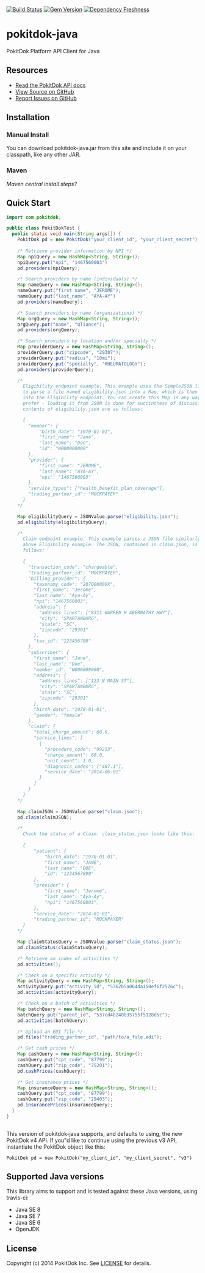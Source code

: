 [![Build Status](https://travis-ci.org/pokitdok/pokitdok-java.svg?branch=master)](https://travis-ci.org/pokitdok/pokitdok-java)
[![Gem Version](https://badge.fury.io/rb/pokitdok-java.svg)](http://badge.fury.io/rb/pokitdok-java)
[![Dependency Freshness](https://www.versioneye.com/user/projects/538e498b46c4739edd0000ee/badge.svg)](https://www.versioneye.com/user/projects/538e498b46c4739edd0000ee)


pokitdok-java
=============

PokitDok Platform API Client for Java

## Resources
* [Read the PokitDok API docs][apidocs]
* [View Source on GitHub][code]
* [Report Issues on GitHub][issues]

[apidocs]: https://platform.pokitdok.com/documentation/v4#/
[code]: https://github.com/PokitDok/pokitdok-java
[issues]: https://github.com/PokitDok/pokitdok-java/issues

## Installation

### Manual Install
You can download pokitdok-java.jar from this site and include it on your classpath, like any other JAR.

### Maven
_Maven central install steps?_

## Quick Start
```java
import com.pokitdok;

public class PokitDokTest {
  public static void main(String args[]) {
    PokitDok pd = new PokitDok("your_client_id", "your_client_secret");
    
    /* Retrieve provider information by NPI */
    Map npiQuery = new HashMap<String, String>();
    npiQuery.put("npi", "1467560003")
    pd.providers(npiQuery);

    /* Search providers by name (individuals) */
    Map nameQuery = new HashMap<String, String>();
    nameQuery.put("first_name", "JEROME");
    nameQuery.put("last_name", "AYA-AY")
    pd.providers(nameQuery);

    /* Search providers by name (organizations) */
    Map orgQuery = new HashMap<String, String>();
    orgQuery.put("name", "Qliance");
    pd.providers(orgQuery);

    /* Search providers by location and/or specialty */
    Map providerQuery = new HashMap<String, String>();
    providerQuery.put("zipcode", "29307");
    providerQuery.put("radius", "10mi");
    providerQuery.put("specialty", "RHEUMATOLOGY");
    pd.providers(providerQuery);

    /*
      Eligibility endpoint example. This example uses the SimpleJSON library
      to parse a file named eligibility.json into a Map, which is then passed
      into the Eligibility endpoint. You can create this Map in any way you
      prefer - loading it from JSON is done for succintness of discussion. The
      contents of eligibility.json are as follows:

      {
        "member": {
            "birth_date": "1970-01-01",
            "first_name": "Jane",
            "last_name": "Doe",
            "id": "W000000000"
        },
        "provider": {
            "first_name": "JEROME",
            "last_name": "AYA-AY",
            "npi": "1467560003"
        },
        "service_types": ["health_benefit_plan_coverage"],
        "trading_partner_id": "MOCKPAYER"
      }
    */

    Map eligibilityQuery = JSONValue.parse("eligibility.json");
    pd.eligibility(eligibilityQuery);

    /*
      Claim endpoint example. This example parses a JSON file similarly to the
      above Eligibility example. The JSON, contained in claim.json, is as
      follows:

      {
        "transaction_code": "chargeable",
        "trading_partner_id": "MOCKPAYER",
        "billing_provider": {
          "taxonomy_code": "207Q00000X",
          "first_name": "Jerome",
          "last_name": "Aya-Ay",
          "npi": "1467560003",
          "address": {
            "address_lines": ["8311 WARREN H ABERNATHY HWY"],
            "city": "SPARTANBURG",
            "state": "SC",
            "zipcode": "29301"
          },
          "tax_id": "123456789"
        },
        "subscriber": {
          "first_name": "Jane",
          "last_name": "Doe",
          "member_id": "W000000000",
          "address": {
            "address_lines": ["123 N MAIN ST"],
            "city": "SPARTANBURG",
            "state": "SC",
            "zipcode": "29301"
          },
          "birth_date": "1970-01-01",
          "gender": "female"
        },
        "claim": {
          "total_charge_amount": 60.0,
          "service_lines": [
            {
              "procedure_code": "99213",
              "charge_amount": 60.0,
              "unit_count": 1.0,
              "diagnosis_codes": ["487.1"],
              "service_date": "2014-06-01"
            }
          ]
        }
      }
    */

    Map claimJSON = JSONValue.parse("claim.json");
    pd.claim(claimJSON);

    /*
      Check the status of a Claim. claim_status.json looks like this:
      
      {
          "patient": {
              "birth_date": "1970-01-01",
              "first_name": "JANE",
              "last_name": "DOE",
              "id": "1234567890"
          },
          "provider": {
              "first_name": "Jerome",
              "last_name": "Aya-Ay",
              "npi": "1467560003",
          },
          "service_date": "2014-01-01",
          "trading_partner_id": "MOCKPAYER"
      }
    */

    Map claimStatusQuery = JSONValue.parse("claim_status.json");
    pd.claimStatus(claimStatusQuery);

    /* Retrieve an index of activities */
    pd.activities();

    /* Check on a specific activity */
    Map activityQuery = new HashMap<String, String>();
    activityQuery.put("activity_id", "5362b5a064da150ef6f2526c");
    pd.activities(activityQuery);

    /* Check on a batch of activities */
    Map batchQuery = new HashMap<String, String>();
    batchQuery.put("parent_id", "537cd4b240b35755f5128d5c");
    pd.activities(batchQuery);

    /* Upload an EDI file */
    pd.files("trading_partner_id", "path/to/a_file.edi");

    /* Get cash prices */
    Map cashQuery = new HashMap<String, String>();
    cashQuery.put("cpt_code", "87799");
    cashQuery.put("zip_code", "75201");
    pd.cashPrices(cashQuery);

    /* Get insurance prices */
    Map insuranceQuery = new HashMap<String, String>();
    cashQuery.put("cpt_code", "87799");
    cashQuery.put("zip_code", "29403");
    pd.insurancePrices(insuranceQuery);
  }
}
    
```

This version of pokitdok-java supports, and defaults to using, the new
PokitDok v4 API. If you"d like to continue using the previous v3 API,
instantiate the PokitDok object like this:

```
PokitDok pd = new PokitDok("my_client_id", "my_client_secret", "v3")
```

## Supported Java versions
This library aims to support and is tested against these Java versions, 
using travis-ci:

* Java SE 8
* Java SE 7
* Java SE 6
* OpenJDK

## License
Copyright (c) 2014 PokitDok Inc. See [LICENSE][] for details.

[license]: LICENSE.txt
